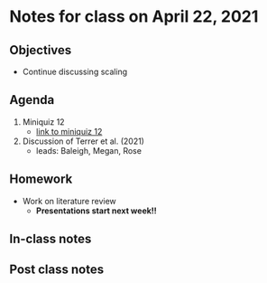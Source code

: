 # Notes for class on April 22, 2021

## Objectives
- Continue discussing scaling

## Agenda
1. Miniquiz 12
	- [link to miniquiz 12](../MiniQuizzes/miniquiz12_04.22.2021.md)
2. Discussion of Terrer et al. (2021)
	- leads: Baleigh, Megan, Rose

## Homework
- Work on literature review
	- **Presentations start next week!!**

## In-class notes

## Post class notes
